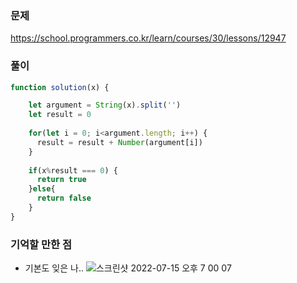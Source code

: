 ### 문제
https://school.programmers.co.kr/learn/courses/30/lessons/12947

### 풀이
```jsx
function solution(x) {

    let argument = String(x).split('')   
    let result = 0
    
    for(let i = 0; i<argument.length; i++) {
      result = result + Number(argument[i])
    }
   
    if(x%result === 0) {
      return true
    }else{
      return false   
    }    
}
```

### 기억할 만한 점
- 기본도 잊은 나..
![스크린샷 2022-07-15 오후 7 00 07](https://user-images.githubusercontent.com/80194405/179201219-d54d8caa-fb13-4ce1-b4f3-c6605ac7fe6d.jpg)
